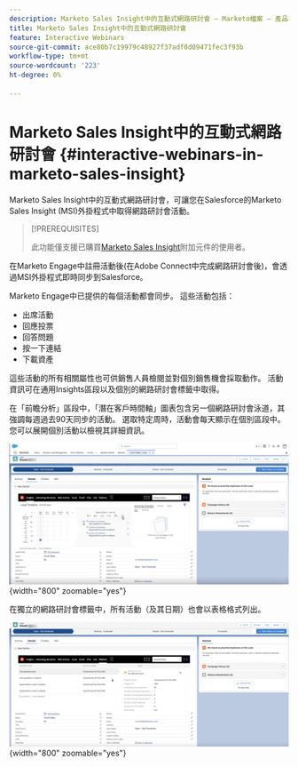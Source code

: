 ```yaml
---
description: Marketo Sales Insight中的互動式網路研討會 — Marketo檔案 — 產品檔案
title: Marketo Sales Insight中的互動式網路研討會
feature: Interactive Webinars
source-git-commit: ace80b7c19979c48927f37adf0d09471fec3f93b
workflow-type: tm+mt
source-wordcount: '223'
ht-degree: 0%

---
```


# Marketo Sales Insight中的互動式網路研討會 {#interactive-webinars-in-marketo-sales-insight}

Marketo Sales Insight中的互動式網路研討會，可讓您在Salesforce的Marketo Sales Insight (MSI)外掛程式中取得網路研討會活動。

>[!PREREQUISITES]
>
>此功能僅支援已購買[Marketo Sales Insight](https://business.adobe.com/products/marketo/sales-intelligence-engagement.html)附加元件的使用者。

在Marketo Engage中註冊活動後(在Adobe Connect中完成網路研討會後)，會透過MSI外掛程式即時同步到Salesforce。

Marketo Engage中已提供的每個活動都會同步。 這些活動包括：

* 出席活動
* 回應投票
* 回答問題
* 按一下連結
* 下載資產

這些活動的所有相關屬性也可供銷售人員檢閱並對個別銷售機會採取動作。 活動資訊可在通用Insights區段以及個別的網路研討會標籤中取得。

在「前瞻分析」區段中，「潛在客戶時間軸」圖表包含另一個網路研討會泳道，其強調每週過去90天同步的活動。 選取特定周時，活動會每天顯示在個別區段中。 您可以展開個別活動以檢視其詳細資訊。

![](assets/msi-iw-1.png){width="800" zoomable="yes"}

在獨立的網路研討會標籤中，所有活動（及其日期）也會以表格格式列出。

![](assets/msi-iw-2.png){width="800" zoomable="yes"}
